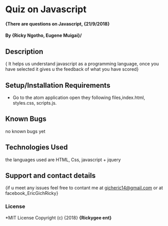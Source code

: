 # Quiz on Javascript
#### {There are questions on Javascript, {21/9/2018}
#### By **{Ricky Ngotho, Eugene Muigai}**/
## Description
 { It helps us understand javascript as a programming language, once you have selected it gives u the feedback of what you have scored}
## Setup/Installation Requirements
* Go to the atom application open they following files,index.html, styles.css, scripts.js.
## Known Bugs
no known bugs yet
## Technologies Used
the languages used are HTML, Css, javascript + jquery
## Support and contact details
{if u meet any issues feel free to contant me at gicheric14@gmail.com or at facebook_EricGichRicky}
### License
*MIT License
Copyright (c) {2018} **{Rickygee ent}**
